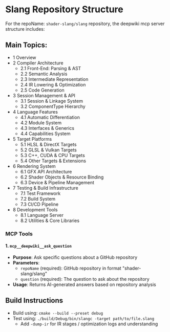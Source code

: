 # Slang Repository Structure

For the repoName: `shader-slang/slang` repository, the deepwiki mcp server structure includes:

## Main Topics:
 - 1 Overview
 - 2 Compiler Architecture
   - 2.1 Front-End: Parsing & AST
   - 2.2 Semantic Analysis
   - 2.3 Intermediate Representation
   - 2.4 IR Lowering & Optimization
   - 2.5 Code Generation
 - 3 Session Management & API
   - 3.1 Session & Linkage System
   - 3.2 ComponentType Hierarchy
 - 4 Language Features
   - 4.1 Automatic Differentiation
   - 4.2 Module System
   - 4.3 Interfaces & Generics
   - 4.4 Capabilities System
 - 5 Target Platforms
   - 5.1 HLSL & DirectX Targets
   - 5.2 GLSL & Vulkan Targets
   - 5.3 C++, CUDA & CPU Targets
   - 5.4 Other Targets & Extensions
 - 6 Rendering System
   - 6.1 GFX API Architecture
   - 6.2 Shader Objects & Resource Binding
   - 6.3 Device & Pipeline Management
 - 7 Testing & Build Infrastructure
   - 7.1 Test Framework
   - 7.2 Build System
   - 7.3 CI/CD Pipeline
 - 8 Development Tools
   - 8.1 Language Server
   - 8.2 Utilities & Core Libraries
### MCP Tools
#### 1. `mcp__deepwiki__ask_question`
- **Purpose**: Ask specific questions about a GitHub repository
- **Parameters**:
  - `repoName` (required): GitHub repository in format "shader-slang/slang"
  - `question` (required): The question to ask about the repository
- **Usage**: Returns AI-generated answers based on repository analysis

## Build Instructions
- Build using: `cmake --build --preset debug`
- Test using: `./build/Debug/bin/slangc -target path/to/file.slang`
    - Add `-dump-ir` for IR stages / optimization logs and understanding
